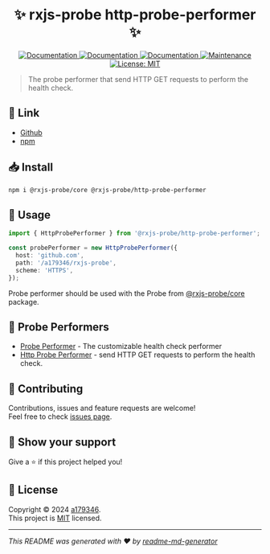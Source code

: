 <div align="center">
<h1 align="center"> ✨ rxjs-probe http-probe-performer ✨</h1>

<p>
  <a href="https://github.com/a179346/rxjs-probe/actions/workflows/npm-publish.yml" target="_blank">
    <img alt="Documentation" src="https://github.com/a179346/rxjs-probe/actions/workflows/npm-publish.yml/badge.svg" />
  </a>
  <a href="https://www.npmjs.com/package/@rxjs-probe/http-probe-performer" target="_blank">
    <img alt="Documentation" src="https://img.shields.io/npm/v/@rxjs-probe/http-probe-performer?maxAge=3600)" />
  </a>
  <a href="https://github.com/a179346/rxjs-probe/tree/main/packages/http-probe-performer#readme" target="_blank">
    <img alt="Documentation" src="https://img.shields.io/badge/documentation-yes-brightgreen.svg" />
  </a>
  <a href="https://github.com/a179346/rxjs-probe/graphs/commit-activity" target="_blank">
    <img alt="Maintenance" src="https://img.shields.io/badge/Maintained%3F-yes-green.svg" />
  </a>
  <a href="https://github.com/a179346/rxjs-probe/blob/main/LICENSE" target="_blank">
    <img alt="License: MIT" src="https://img.shields.io/github/license/a179346/rxjs-probe" />
  </a>
</p>
</div>

> The probe performer that send HTTP GET requests to perform the health check.

## 🔗 Link

- [Github](https://github.com/a179346/rxjs-probe)
- [npm](https://www.npmjs.com/package/@rxjs-probe/http-probe-performer)

## 📥 Install

```sh
npm i @rxjs-probe/core @rxjs-probe/http-probe-performer
```

## 🔑 Usage

```ts
import { HttpProbePerformer } from '@rxjs-probe/http-probe-performer';

const probePerformer = new HttpProbePerformer({
  host: 'github.com',
  path: '/a179346/rxjs-probe',
  scheme: 'HTTPS',
});
```

Probe performer should be used with the Probe from [@rxjs-probe/core](https://github.com/a179346/rxjs-probe/tree/main/packages/core) package.

## 🔎 Probe Performers

- [Probe Performer](https://github.com/a179346/rxjs-probe-examples/tree/main?tab=readme-ov-file#-custom-probe-performer) - The customizable health check performer
- [Http Probe Performer](https://github.com/a179346/rxjs-probe/tree/main/packages/http-probe-performer#readme) - send HTTP GET requests to perform the health check.

## 🤝 Contributing

Contributions, issues and feature requests are welcome!<br />Feel free to check [issues page](https://github.com/a179346/rxjs-probe/issues).

## 🌟 Show your support

Give a ⭐️ if this project helped you!

## 📝 License

Copyright © 2024 [a179346](https://github.com/a179346).<br />
This project is [MIT](https://github.com/a179346/rxjs-probe/blob/main/LICENSE) licensed.

---

_This README was generated with ❤️ by [readme-md-generator](https://github.com/kefranabg/readme-md-generator)_
